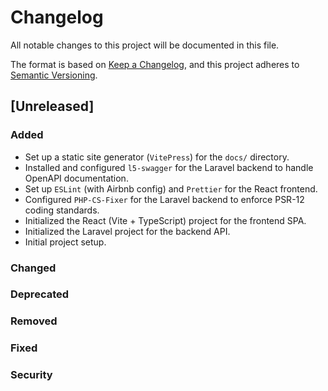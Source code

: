 # Changelog

All notable changes to this project will be documented in this file.

The format is based on [Keep a Changelog](https://keepachangelog.com/en/1.0.0/),
and this project adheres to [Semantic Versioning](https://semver.org/spec/v2.0.0.html).

## [Unreleased]

### Added
- Set up a static site generator (`VitePress`) for the `docs/` directory.
- Installed and configured `l5-swagger` for the Laravel backend to handle OpenAPI documentation.
- Set up `ESLint` (with Airbnb config) and `Prettier` for the React frontend.
- Configured `PHP-CS-Fixer` for the Laravel backend to enforce PSR-12 coding standards.
- Initialized the React (Vite + TypeScript) project for the frontend SPA.
- Initialized the Laravel project for the backend API.
- Initial project setup.

### Changed

### Deprecated

### Removed

### Fixed

### Security
